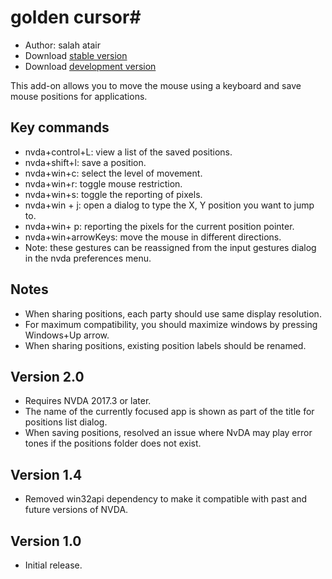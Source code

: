 # golden cursor#

* Author: salah atair
* Download [stable version][1]
* Download [development version][2]

This add-on allows you to move the mouse using a keyboard and save mouse positions for applications.

## Key commands

* nvda+control+L: view a list of the saved positions.
* nvda+shift+l: save a position.
* nvda+win+c: select the level of movement.
* nvda+win+r: toggle mouse restriction.
* nvda+win+s: toggle the reporting of pixels.
* nvda+win + j: open a dialog to type the X, Y position you want to jump to.
* nvda+win+ p: reporting the pixels for the current position pointer.
* nvda+win+arrowKeys: move the mouse in different directions.
* Note: these gestures can be reassigned from the input gestures dialog in the nvda preferences menu.

## Notes

* When sharing positions, each party should use same display resolution.
* For maximum compatibility, you should maximize windows by pressing Windows+Up arrow.
* When sharing positions, existing position labels should be renamed.

## Version 2.0

* Requires NVDA 2017.3 or later.
* The name of the currently focused app is shown as part of the title for positions list dialog.
* When saving positions, resolved an issue where NvDA may play error tones if the positions folder does not exist.

## Version 1.4

* Removed win32api dependency to make it compatible with past and future versions of NVDA.

## Version 1.0

* Initial release.

[1]: https://addons.nvda-project.org/files/get.php?file=gc

[2]: https://addons.nvda-project.org/files/get.php?file=gc-dev
